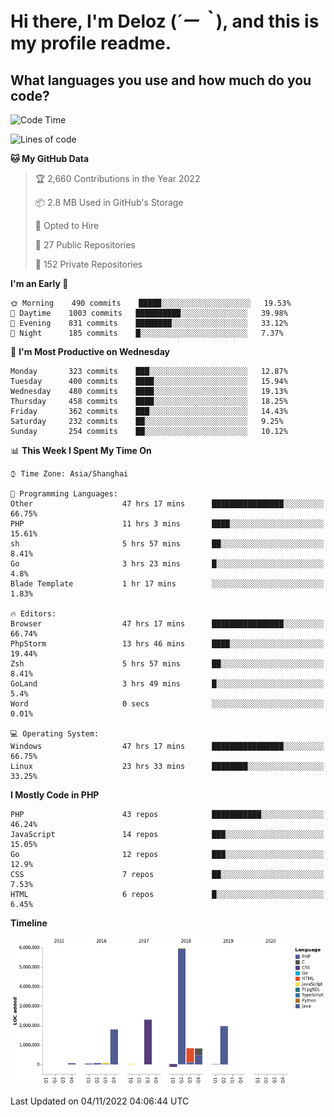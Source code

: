 # **Hi there, I'm Deloz (*´ー｀*), and this is my profile readme.**
<!--  [![Profile views](https://gpvc.arturio.dev/dank-del)](https://github.com/dank-del) -->
## **What languages you use and how much do you code?**

<!--START_SECTION:waka-->
![Code Time](http://img.shields.io/badge/Code%20Time-222%20hrs%2046%20mins-blue)

![Lines of code](https://img.shields.io/badge/From%20Hello%20World%20I%27ve%20Written-14%20Million%20lines%20of%20code-blue)

**🐱 My GitHub Data** 

> 🏆 2,660 Contributions in the Year 2022
 > 
> 📦 2.8 MB Used in GitHub's Storage 
 > 
> 💼 Opted to Hire
 > 
> 📜 27 Public Repositories 
 > 
> 🔑 152 Private Repositories  
 > 
**I'm an Early 🐤** 

```text
🌞 Morning    490 commits    █████░░░░░░░░░░░░░░░░░░░░   19.53% 
🌆 Daytime    1003 commits   ██████████░░░░░░░░░░░░░░░   39.98% 
🌃 Evening    831 commits    ████████░░░░░░░░░░░░░░░░░   33.12% 
🌙 Night      185 commits    █░░░░░░░░░░░░░░░░░░░░░░░░   7.37%

```
📅 **I'm Most Productive on Wednesday** 

```text
Monday       323 commits    ███░░░░░░░░░░░░░░░░░░░░░░   12.87% 
Tuesday      400 commits    ████░░░░░░░░░░░░░░░░░░░░░   15.94% 
Wednesday    480 commits    ████░░░░░░░░░░░░░░░░░░░░░   19.13% 
Thursday     458 commits    ████░░░░░░░░░░░░░░░░░░░░░   18.25% 
Friday       362 commits    ███░░░░░░░░░░░░░░░░░░░░░░   14.43% 
Saturday     232 commits    ██░░░░░░░░░░░░░░░░░░░░░░░   9.25% 
Sunday       254 commits    ██░░░░░░░░░░░░░░░░░░░░░░░   10.12%

```


📊 **This Week I Spent My Time On** 

```text
⌚︎ Time Zone: Asia/Shanghai

💬 Programming Languages: 
Other                    47 hrs 17 mins      ████████████████░░░░░░░░░   66.75% 
PHP                      11 hrs 3 mins       ████░░░░░░░░░░░░░░░░░░░░░   15.61% 
sh                       5 hrs 57 mins       ██░░░░░░░░░░░░░░░░░░░░░░░   8.41% 
Go                       3 hrs 23 mins       █░░░░░░░░░░░░░░░░░░░░░░░░   4.8% 
Blade Template           1 hr 17 mins        ░░░░░░░░░░░░░░░░░░░░░░░░░   1.83%

🔥 Editors: 
Browser                  47 hrs 17 mins      ████████████████░░░░░░░░░   66.74% 
PhpStorm                 13 hrs 46 mins      ████░░░░░░░░░░░░░░░░░░░░░   19.44% 
Zsh                      5 hrs 57 mins       ██░░░░░░░░░░░░░░░░░░░░░░░   8.41% 
GoLand                   3 hrs 49 mins       █░░░░░░░░░░░░░░░░░░░░░░░░   5.4% 
Word                     0 secs              ░░░░░░░░░░░░░░░░░░░░░░░░░   0.01%

💻 Operating System: 
Windows                  47 hrs 17 mins      ████████████████░░░░░░░░░   66.75% 
Linux                    23 hrs 33 mins      ████████░░░░░░░░░░░░░░░░░   33.25%

```

**I Mostly Code in PHP** 

```text
PHP                      43 repos            ███████████░░░░░░░░░░░░░░   46.24% 
JavaScript               14 repos            ███░░░░░░░░░░░░░░░░░░░░░░   15.05% 
Go                       12 repos            ███░░░░░░░░░░░░░░░░░░░░░░   12.9% 
CSS                      7 repos             ██░░░░░░░░░░░░░░░░░░░░░░░   7.53% 
HTML                     6 repos             █░░░░░░░░░░░░░░░░░░░░░░░░   6.45%

```


**Timeline**

![Chart not found](https://raw.githubusercontent.com/deloz/deloz/main/charts/bar_graph.png) 


 Last Updated on 04/11/2022 04:06:44 UTC
<!--END_SECTION:waka-->
